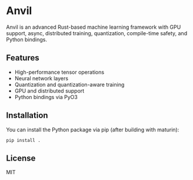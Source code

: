 # Anvil

Anvil is an advanced Rust-based machine learning framework with GPU support, async, distributed training, quantization, compile-time safety, and Python bindings.

## Features
- High-performance tensor operations
- Neural network layers
- Quantization and quantization-aware training
- GPU and distributed support
- Python bindings via PyO3

## Installation
You can install the Python package via pip (after building with maturin):

```
pip install .
```

## License
MIT 